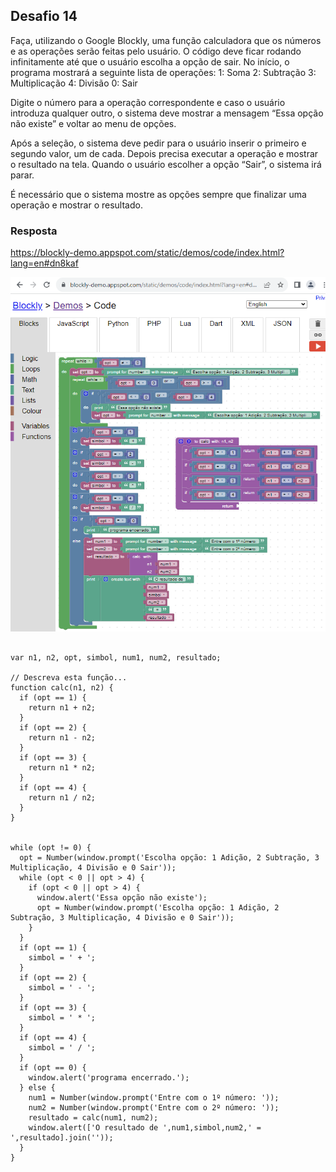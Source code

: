 ## Desafio 14

Faça, utilizando o Google Blockly, uma função calculadora que os números e as operações serão feitas pelo usuário. O código deve ficar rodando infinitamente até que o usuário escolha a opção de sair. No início, o programa mostrará a seguinte lista de operações:
1: Soma
2: Subtração
3: Multiplicação
4: Divisão
0: Sair

Digite o número para a operação correspondente e caso o usuário introduza qualquer outro, o sistema deve mostrar a mensagem “Essa opção não existe” e voltar ao menu de opções.

Após a seleção, o sistema deve pedir para o usuário inserir o primeiro e segundo valor, um de cada. Depois precisa executar a operação e mostrar o resultado na tela. Quando o usuário escolher a opção “Sair”, o sistema irá parar. 

É necessário que o sistema mostre as opções sempre que finalizar uma operação e mostrar o resultado. 

### Resposta

https://blockly-demo.appspot.com/static/demos/code/index.html?lang=en#dn8kaf

<img src = "img/calculadora.png">

````

var n1, n2, opt, simbol, num1, num2, resultado;

// Descreva esta função...
function calc(n1, n2) {
  if (opt == 1) {
    return n1 + n2;
  }
  if (opt == 2) {
    return n1 - n2;
  }
  if (opt == 3) {
    return n1 * n2;
  }
  if (opt == 4) {
    return n1 / n2;
  }
}


while (opt != 0) {
  opt = Number(window.prompt('Escolha opção: 1 Adição, 2 Subtração, 3 Multiplicação, 4 Divisão e 0 Sair'));
  while (opt < 0 || opt > 4) {
    if (opt < 0 || opt > 4) {
      window.alert('Essa opção não existe');
      opt = Number(window.prompt('Escolha opção: 1 Adição, 2 Subtração, 3 Multiplicação, 4 Divisão e 0 Sair'));
    }
  }
  if (opt == 1) {
    simbol = ' + ';
  }
  if (opt == 2) {
    simbol = ' - ';
  }
  if (opt == 3) {
    simbol = ' * ';
  }
  if (opt == 4) {
    simbol = ' / ';
  }
  if (opt == 0) {
    window.alert('programa encerrado.');
  } else {
    num1 = Number(window.prompt('Entre com o 1º número: '));
    num2 = Number(window.prompt('Entre com o 2º número: '));
    resultado = calc(num1, num2);
    window.alert(['O resultado de ',num1,simbol,num2,' = ',resultado].join(''));
  }
}

````
